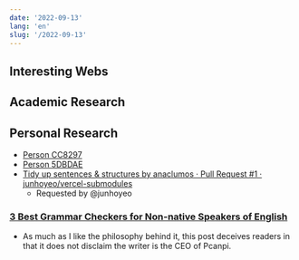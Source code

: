 ```yaml
---
date: '2022-09-13'
lang: 'en'
slug: '/2022-09-13'
---
```


## Interesting Webs

## Academic Research

## Personal Research

- [Person CC8297](./../.././docs/pages/Person%20CC8297.md)
- [Person 5DBDAE](./../.././docs/pages/Person%205DBDAE.md)
- [Tidy up sentences & structures by anaclumos · Pull Request #1 · junhoyeo/vercel-submodules](https://github.com/junhoyeo/vercel-submodules/pull/1)
  - Requested by @junhoyeo

### [3 Best Grammar Checkers for Non-native Speakers of English](https://blog.pcanpi.com/best-3-grammar-checkers-for-non-native-speakers-of-english/)

- As much as I like the philosophy behind it, this post deceives readers in that it does not disclaim the writer is the CEO of Pcanpi.

<head>
  <html lang="en-US"/>
</head>
